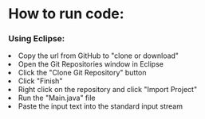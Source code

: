 # How to run code:

<h3>Using Eclipse:</h3>
<bl>
<li>Copy the url from GitHub to "clone or download"
<li>Open the Git Repositories window in Eclipse
<li>Click the "Clone Git Repository" button
<li>Click "Finish"
<li>Right click on the repository and click "Import Project"
<li>Run the "Main.java" file
<li>Paste the input text into the standard input stream
</bl>
